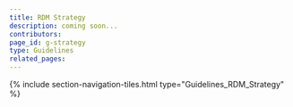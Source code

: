 ```yaml
---
title: RDM Strategy
description: coming soon...
contributors: 
page_id: g-strategy
type: Guidelines
related_pages: 
---
```


{% include section-navigation-tiles.html type="Guidelines_RDM_Strategy" %}